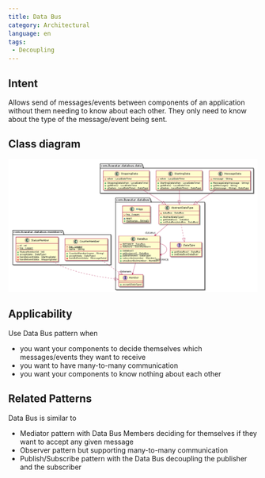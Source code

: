 ```yaml
---
title: Data Bus
category: Architectural
language: en
tags:
 - Decoupling
---
```


## Intent

Allows send of messages/events between components of an application
without them needing to know about each other. They only need to know
about the type of the message/event being sent.

## Class diagram
![data bus pattern uml diagram](./etc/data-bus.urm.png "Data Bus pattern")

## Applicability
Use Data Bus pattern when

* you want your components to decide themselves which messages/events they want to receive
* you want to have many-to-many communication
* you want your components to know nothing about each other

## Related Patterns
Data Bus is similar to

* Mediator pattern with Data Bus Members deciding for themselves if they want to accept any given message
* Observer pattern but supporting many-to-many communication
* Publish/Subscribe pattern with the Data Bus decoupling the publisher and the subscriber
